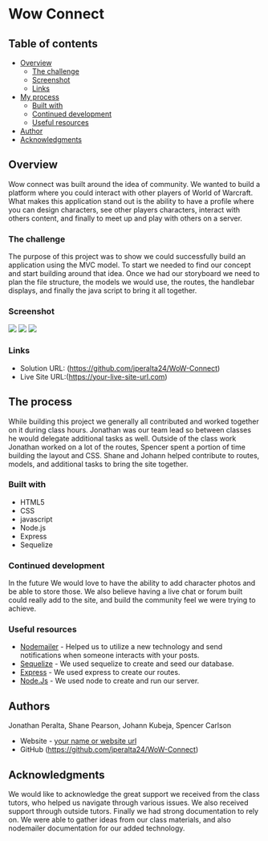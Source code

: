 # Wow Connect

## Table of contents

- [Overview](#overview)
  - [The challenge](#the-challenge)
  - [Screenshot](#screenshot)
  - [Links](#links)
- [My process](#my-process)
  - [Built with](#built-with)
  - [Continued development](#continued-development)
  - [Useful resources](#useful-resources)
- [Author](#author)
- [Acknowledgments](#acknowledgments)


## Overview

Wow connect was built around the idea of community. We wanted to build a platform where you could interact with other players of World of Warcraft. What makes this application stand out is the ability to have a profile where you can design characters, see other players characters, interact with others content, and finally to meet up and play with others on a server. 

### The challenge

The purpose of this project was to show we could successfully build an application using the MVC model. To start we needed to find our concept and start building around that idea. Once we had our storyboard we need to plan the file structure, the models we would use, the routes, the handlebar displays, and finally the java script to bring it all together. 

### Screenshot

![](https://i.imgur.com/wQWPl6F.png)
![](https://i.imgur.com/wQWPl6F.png)
![](https://i.imgur.com/8R2owoE.png)

### Links

- Solution URL: (https://github.com/jperalta24/WoW-Connect)
- Live Site URL:(https://your-live-site-url.com)

## The process

While building this project we generally all contributed and worked together on it during class hours. Jonathan was our team lead so between classes he would delegate additional tasks as well. Outside of the class work Jonathan worked on a lot of the routes, Spencer spent a portion of time building the layout and CSS. Shane and Johann helped contribute to routes, models, and additional tasks to bring the site together.  

### Built with

- HTML5
- CSS
- javascript
- Node.js
- Express
- Sequelize


### Continued development

In the future We would love to have the ability to add character photos and be able to store those. We also believe having a live chat or forum built could really add to the site, and build the community feel we were trying to achieve. 

### Useful resources

- [Nodemailer](https://www.npmjs.com/package/nodemailer) - Helped us to utilize a new technology and send notifications when someone interacts with your posts. 
- [Sequelize](https://sequelize.org/) - We used sequelize to create and seed our database. 
- [Express](https://expressjs.com/) - We used express to create our routes. 
- [Node.Js](https://nodejs.org/en/about/) - We used node to create and run our server. 

## Authors
  Jonathan Peralta, Shane Pearson, Johann Kubeja, Spencer Carlson
- Website - [your name or website url](https://www.your-site.com)
- GitHub (https://github.com/jperalta24/WoW-Connect)

## Acknowledgments

We would like to acknowledge the great support we received from the class tutors, who helped us navigate through various issues. We also received support through outside tutors. Finally we had strong documentation to rely on. We were able to gather ideas from our class materials, and also nodemailer documentation for our added technology. 
